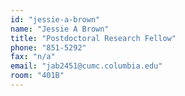 ```yaml
---
id: "jessie-a-brown"
name: "Jessie A Brown"
title: "Postdoctoral Research Fellow"
phone: "851-5292"
fax: "n/a"
email: "jab2451@cumc.columbia.edu"
room: "401B"
---
```

